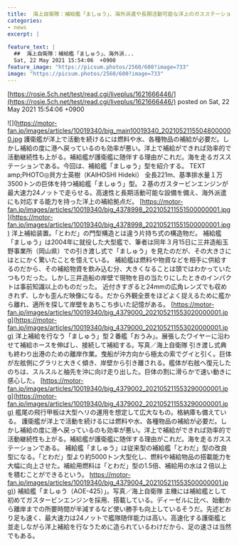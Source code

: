 ```yaml
---
title:  海上自衛隊：補給艦「ましゅう」、海外派遣や長期活動可能な洋上のガスステーション  
categories:
- news
excerpt: |
  
feature_text: |
  ##  海上自衛隊：補給艦「ましゅう」、海外派...
  Sat, 22 May 2021 15:54:06  +0900
feature_image: "https://picsum.photos/2560/600?image=733"
image: "https://picsum.photos/2560/600?image=733"
---
```


[https://rosie.5ch.net/test/read.cgi/liveplus/1621666446/](https://rosie.5ch.net/test/read.cgi/liveplus/1621666446/)
posted on Sat, 22 May 2021 15:54:06  +0900

<!--more-->

![](https://motor-fan.jp/images/articles/10019340/big_main10019340_20210521155048000000.jpg 護衛艦が洋上で活動を続けるには燃料や水、各種物品の補給が必要だ。しかし補給の度に港へ戻っているのも効率が悪い。洋上で補給ができれば効率的で活動継続性も上がる。補給艦が護衛艦に随伴する理由がこれだ。海を走るガスステーションである。今回は、補給艦「ましゅう」型を紹介する。 TEXT amp;PHOTO◎貝方士英樹（KAIHOSHI Hideki） 全長221m、基準排水量１万3500トンの巨体を持つ補給艦「ましゅう」型。２基のガスタービンエンジンが最大速力24ノットで走らせる。高速性と長期活動可能な設備を備え、海外派遣にも対応する能力を持った洋上の補給拠点だ。 [https://motor-fan.jp/images/articles/10019340/big_4378998_202105211551500000001.jpg](https://motor-fan.jp/images/articles/10019340/big_4378998_202105211551500000001.jpg) 洋上補給装置。「とわだ」の門型構造とは違う片持ち式の構造物だ。 補給艦「ましゅう」は2004年に就役した大型艦で、筆者は同年３月15日に三井造船玉野事業所（岡山県）での引き渡し式で「ましゅう」を見たのだが、その大きさにはとにかく驚いたことを憶えている。 補給艦は燃料や物資などを相手に供給するのだから、その補給物資を飲み込む分、大きくなることは頭ではわかっていたつもりだった。しかし三井造船の岸壁で現物を目の当たりにしたときのインパクトは事前知識以上のものだった。 近付きすぎると24mmの広角レンズでも収めきれず、しかも歪んだ映像になる。だから外観全景をほどよく捉えるために艦から離れ、適所を探して岸壁をあちこち歩いた記憶がある。 [https://motor-fan.jp/images/articles/10019340/big_4379000_202105211553020000001.jpg](https://motor-fan.jp/images/articles/10019340/big_4379000_202105211553020000001.jpg) 洋上補給を行なう「ましゅう」型２番艦「おうみ」。展張したワイヤーに沿わせて補給ホースを伸ばし、接続して補給する。写真／海上自衛隊 引き渡し式典も終わり出港のための離岸作業。曳船が沖方向から極太の索でグイと引く。巨体が左舷側にグラリと大きく傾き、岸壁から引き離される。艦体が右舷へ復元したのちは、スルスルと舳先を沖に向け走り出した。巨体の割に滑らかで速い動きに感心した。 [https://motor-fan.jp/images/articles/10019340/big_4379002_202105211553290000001.jpg](https://motor-fan.jp/images/articles/10019340/big_4379002_202105211553290000001.jpg) 艦尾の飛行甲板は大型ヘリの運用を想定して広大なもの。格納庫も備えている。 護衛艦が洋上で活動を続けるには燃料や水、各種物品の補給が必要だ。しかし補給の度に港へ戻っているのも効率が悪い。洋上で補給ができれば効率的で活動継続性も上がる。補給艦が護衛艦に随伴する理由がこれだ。海を走るガスステーションである。 補給艦「ましゅう」は従来型の補給艦「とわだ」型の改良型になる。「とわだ」型より約5000トン大型化し、燃料や補給物品の搭載能力を大幅に向上させた。補給用燃料は「とわだ」型の1.5倍、補給用の水は２倍以上を積むことができるという。 [https://motor-fan.jp/images/articles/10019340/big_4379004_202105211553500000001.jpg)](https://motor-fan.jp/images/articles/10019340/big_4379004_202105211553500000001.jpg)) 補給艦「ましゅう（AOE-425）」。写真／海上自衛隊 主機には補給艦として初めてガスタービンエンジンを採用、搭載している。ディーゼルに比べ、始動から離岸までの所要時間が半減するなど使い勝手も向上しているそうだ。先述どおり足も速く、最大速力は24ノットで艦隊随伴能力は高い。高速化する護衛艦と並走しながら洋上補給を行なうために造られているわけだから、足の速さは当然でもある。
